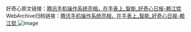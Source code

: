 好奇心原文链接：[腾讯手机操作系统亮相，在手表上_智能_好奇心日报-赖江锟 ](https://www.qdaily.com/articles/10899.html)
WebArchive归档链接：[腾讯手机操作系统亮相，在手表上_智能_好奇心日报-赖江锟 ](http://web.archive.org/web/20190623163320/https://www.qdaily.com/articles/10899.html)
![image](http://ww3.sinaimg.cn/large/007d5XDply1g3wce7h8q3j30u03n9b0m)